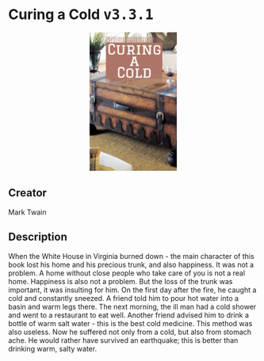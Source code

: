 
# Curing a Cold <kbd>v3.3.1</kbd>

<center>
  <img src="./cover-1024.jpg"/>
</center>

## Creator
Mark Twain

## Description
When the White House in Virginia burned down - the main character of this book lost his home and his precious trunk, and also happiness. It was not a problem. A home without close people who take care of you is not a real home. Happiness is also not a problem. But the loss of the trunk was important, it was insulting for him. On the first day after the fire, he caught a cold and constantly sneezed. A friend told him to pour hot water into a basin and warm legs there. The next morning, the ill man had a cold shower and went to a restaurant to eat well. Another friend advised him to drink a bottle of warm salt water - this is the best cold medicine. This method was also useless. Now he suffered not only from a cold, but also from stomach ache. He would rather have survived an earthquake; this is better than drinking warm, salty water.
